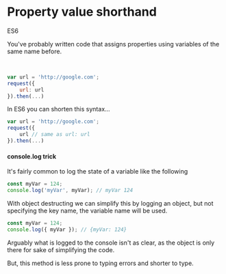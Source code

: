# Property value shorthand

<div class="spec es6">ES6</div>


You've probably written code that assigns properties using variables of the same name before.

<br/>

```javascript
var url = 'http://google.com';
request({
    url: url
}).then(...)
```

In ES6 you can shorten this syntax...

```javascript
var url = 'http://google.com';
request({
    url // same as url: url
}).then(...)
```

#### console.log trick

It's fairly common to log the state of a variable like the following

```javascript
const myVar = 124;
console.log('myVar', myVar); // myVar 124
```

With object destructing we can simplify this by logging an object, but not specifying the key name, the variable name will be used.

```javascript
const myVar = 124;
console.log({ myVar }); // {myVar: 124}
```

Arguably what is logged to the console isn't as clear, as the object is only there for sake of simplifying the code.

But, this method is less prone to typing errors and shorter to type.
